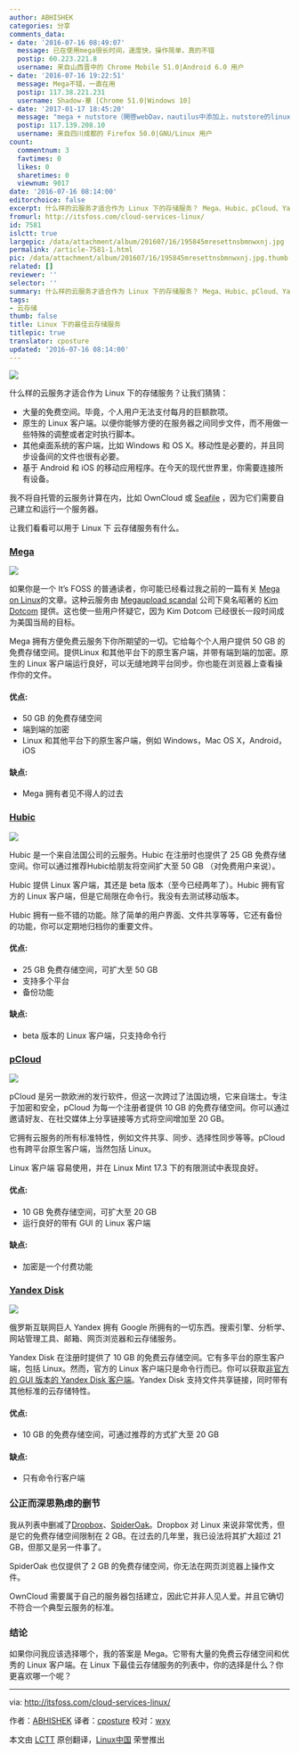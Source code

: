 ```yaml
---
author: ABHISHEK
categories: 分享
comments_data:
- date: '2016-07-16 08:49:07'
  message: 已在使用mega很长时间，速度快，操作简单，真的不错
  postip: 60.223.221.8
  username: 来自山西晋中的 Chrome Mobile 51.0|Android 6.0 用户
- date: '2016-07-16 19:22:51'
  message: Mega不错，一直在用
  postip: 117.38.221.231
  username: Shadow-華 [Chrome 51.0|Windows 10]
- date: '2017-01-17 18:45:20'
  message: "mega + nutstore（開啓webDav，nautilus中添加上，nutstore的linux端不好用，還得依賴jdk）<br />\r\n以及googledrive(gvfs-googel,nautilus中開啓)"
  postip: 117.139.208.10
  username: 来自四川成都的 Firefox 50.0|GNU/Linux 用户
count:
  commentnum: 3
  favtimes: 0
  likes: 0
  sharetimes: 0
  viewnum: 9017
date: '2016-07-16 08:14:00'
editorchoice: false
excerpt: 什么样的云服务才适合作为 Linux 下的存储服务？ Mega、Hubic、pCloud、Yandex Disk，你选择哪个？
fromurl: http://itsfoss.com/cloud-services-linux/
id: 7581
islctt: true
largepic: /data/attachment/album/201607/16/195845mresettnsbmnwxnj.jpg
permalink: /article-7581-1.html
pic: /data/attachment/album/201607/16/195845mresettnsbmnwxnj.jpg.thumb.jpg
related: []
reviewer: ''
selector: ''
summary: 什么样的云服务才适合作为 Linux 下的存储服务？ Mega、Hubic、pCloud、Yandex Disk，你选择哪个？
tags:
- 云存储
thumb: false
title: Linux 下的最佳云存储服务
titlepic: true
translator: cposture
updated: '2016-07-16 08:14:00'
---
```


![](/data/attachment/album/201607/16/195845mresettnsbmnwxnj.jpg)


什么样的云服务才适合作为 Linux 下的存储服务？让我们猜猜：


* 大量的免费空间。毕竟，个人用户无法支付每月的巨额款项。
* 原生的 Linux 客户端。以便你能够方便的在服务器之间同步文件，而不用做一些特殊的调整或者定时执行脚本。
* 其他桌面系统的客户端，比如 Windows 和 OS X。移动性是必要的，并且同步设备间的文件也很有必要。
* 基于 Android 和 iOS 的移动应用程序。在今天的现代世界里，你需要连接所有设备。


我不将自托管的云服务计算在内，比如 OwnCloud 或 [Seafile](https://www.seafile.com/en/home/) ，因为它们需要自己建立和运行一个服务器。


让我们看看可以用于 Linux 下 云存储服务有什么。


### [Mega](https://mega.nz/)


![](/data/attachment/album/201607/16/195904mge6ue7qz48q7eue.jpg)


如果你是一个 It’s FOSS 的普通读者，你可能已经看过我之前的一篇有关 [Mega on Linux](http://itsfoss.com/install-mega-cloud-storage-linux/)的文章。这种云服务由 [Megaupload scandal](https://en.wikipedia.org/wiki/Megaupload) 公司下臭名昭著的 [Kim Dotcom](https://en.wikipedia.org/wiki/Kim_Dotcom) 提供。这也使一些用户怀疑它，因为 Kim Dotcom 已经很长一段时间成为美国当局的目标。


Mega 拥有方便免费云服务下你所期望的一切。它给每个个人用户提供 50 GB 的免费存储空间。提供Linux 和其他平台下的原生客户端，并带有端到端的加密。原生的 Linux 客户端运行良好，可以无缝地跨平台同步。你也能在浏览器上查看操作你的文件。


#### 优点:


* 50 GB 的免费存储空间
* 端到端的加密
* Linux 和其他平台下的原生客户端，例如 Windows，Mac OS X，Android，iOS


#### 缺点:


* Mega 拥有者见不得人的过去


### [Hubic](https://hubic.com/)


![](/data/attachment/album/201607/16/195923my859jfcruucchji.jpeg)


Hubic 是一个来自法国公司的云服务。Hubic 在注册时也提供了 25 GB 免费存储空间。你可以通过推荐Hubic给朋友将空间扩大至 50 GB （对免费用户来说）。


Hubic 提供 Linux 客户端，其还是 beta 版本（至今已经两年了）。Hubic 拥有官方的 Linux 客户端，但是它局限在命令行。我没有去测试移动版本。


Hubic 拥有一些不错的功能。除了简单的用户界面、文件共享等等，它还有备份的功能，你可以定期地归档你的重要文件。


#### 优点:


* 25 GB 免费存储空间，可扩大至 50 GB
* 支持多个平台
* 备份功能


#### 缺点:


* beta 版本的 Linux 客户端，只支持命令行


### [pCloud](https://www.pcloud.com/)


![](/data/attachment/album/201607/16/195945p16warw623srayzr.jpeg)


pCloud 是另一款欧洲的发行软件，但这一次跨过了法国边境，它来自瑞士。专注于加密和安全，pCloud 为每一个注册者提供 10 GB 的免费存储空间。你可以通过邀请好友、在社交媒体上分享链接等方式将空间增加至 20 GB。


它拥有云服务的所有标准特性，例如文件共享、同步、选择性同步等等。pCloud 也有跨平台原生客户端，当然包括 Linux。


Linux 客户端 容易使用，并在 Linux Mint 17.3 下的有限测试中表现良好。


#### 优点:


* 10 GB 免费存储空间，可扩大至 20 GB
* 运行良好的带有 GUI 的 Linux 客户端


#### 缺点:


* 加密是一个付费功能


### [Yandex Disk](https://disk.yandex.com/)


![](/data/attachment/album/201607/16/200005emjzm3bm3jba8gpj.jpg)


俄罗斯互联网巨人 Yandex 拥有 Google 所拥有的一切东西。搜索引擎、分析学、网站管理工具、邮箱、网页浏览器和云存储服务。


Yandex Disk 在注册时提供了 10 GB 的免费云存储空间。它有多平台的原生客户端，包括 Linux。然而，官方的 Linux 客户端只是命令行而已。你可以获取[非官方的 GUI 版本的 Yandex Disk 客户端](https://mintguide.org/tools/265-yd-tools-gui-indicator-for-yandexdisk-free-cloud-storage-in-linux-mint.html)。Yandex Disk 支持文件共享链接，同时带有其他标准的云存储特性。


#### 优点:


* 10 GB 的免费存储空间，可通过推荐的方式扩大至 20 GB


#### 缺点:


* 只有命令行客户端


### 公正而深思熟虑的删节


我从列表中删减了[Dropbox](https://www.dropbox.com/)、[SpiderOak](https://spideroak.com/)。Dropbox 对 Linux 来说非常优秀，但是它的免费存储空间限制在 2 GB。在过去的几年里，我已设法将其扩大超过 21 GB，但那又是另一件事了。


SpiderOak 也仅提供了 2 GB 的免费存储空间，你无法在网页浏览器上操作文件。


OwnCloud 需要属于自己的服务器包括建立，因此它并非人见人爱。并且它确切不符合一个典型云服务的标准。


### 结论


如果你问我应该选择哪个，我的答案是 Mega。它带有大量的免费云存储空间和优秀的 Linux 客户端。在 Linux 下最佳云存储服务的列表中，你的选择是什么？你更喜欢哪一个呢？




---


via: <http://itsfoss.com/cloud-services-linux/>


作者：[ABHISHEK](http://itsfoss.com/author/abhishek/) 译者：[cposture](https://github.com/cposture) 校对：[wxy](https://github.com/wxy)


本文由 [LCTT](https://github.com/LCTT/TranslateProject) 原创翻译，[Linux中国](https://linux.cn/) 荣誉推出